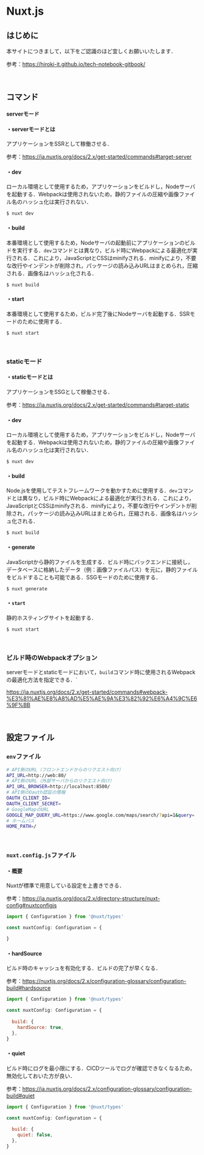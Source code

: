 # Nuxt.js

## はじめに

本サイトにつきまして，以下をご認識のほど宜しくお願いいたします．

参考：https://hiroki-it.github.io/tech-notebook-gitbook/

<br>

## コマンド

#### serverモード

#### ・serverモードとは

アプリケーションをSSRとして稼働させる．

参考：https://ja.nuxtjs.org/docs/2.x/get-started/commands#target-server

#### ・dev

ローカル環境として使用するため，アプリケーションをビルドし，Nodeサーバを起動する．Webpackは使用されないため，静的ファイルの圧縮や画像ファイル名のハッシュ化は実行されない．

```shell
$ nuxt dev
```

#### ・build

本番環境として使用するため，Nodeサーバの起動前にアプリケーションのビルドを実行する．```dev```コマンドとは異なり，ビルド時にWebpackによる最適化が実行される．これにより，JavaScriptとCSSはminifyされる．minifyにより，不要な改行やインデントが削除され，パッケージの読み込みURLはまとめられ，圧縮される．画像名はハッシュ化される．

```shell
$ nuxt build
```

#### ・start

本番環境として使用するため，ビルド完了後にNodeサーバを起動する．SSRモードのために使用する．

```shell
$ nuxt start
```

<br>

### staticモード

#### ・staticモードとは

アプリケーションをSSGとして稼働させる．

参考：https://ja.nuxtjs.org/docs/2.x/get-started/commands#target-static

#### ・dev

ローカル環境として使用するため，アプリケーションをビルドし，Nodeサーバを起動する．Webpackは使用されないため，静的ファイルの圧縮や画像ファイル名のハッシュ化は実行されない．

```shell
$ nuxt dev
```

#### ・build

Node.jsを使用してテストフレームワークを動かすために使用する．```dev```コマンドとは異なり，ビルド時にWebpackによる最適化が実行される．これにより，JavaScriptとCSSはminifyされる．minifyにより，不要な改行やインデントが削除され，パッケージの読み込みURLはまとめられ，圧縮される．画像名はハッシュ化される．

```shell
$ nuxt build
```

#### ・generate

JavaScriptから静的ファイルを生成する．ビルド時にバックエンドに接続し，データベースに格納したデータ（例：画像ファイルパス）を元に，静的ファイルをビルドすることも可能である．SSGモードのために使用する．

```shell
$ nuxt generate
```

#### ・```start```

静的ホスティングサイトを起動する．

```shell
$ nuxt start
```

<br>

### ビルド時のWebpackオプション

serverモードとstaticモードにおいて，```build```コマンド時に使用されるWebpackの最適化方法を指定できる．`

https://ja.nuxtjs.org/docs/2.x/get-started/commands#webpack-%E3%81%AE%E8%A8%AD%E5%AE%9A%E3%82%92%E6%A4%9C%E6%9F%BB

<br>

## 設定ファイル

### ```env```ファイル

```sh
# API側のURL（フロントエンドからのリクエスト向け）
API_URL=http://web:80/
# API側のURL（外部サーバからのリクエスト向け）
API_URL_BROWSER=http://localhost:8500/
# API側のOauth認証の情報
OAUTH_CLIENT_ID=
OAUTH_CLIENT_SECRET=
# GoogleMapのURL
GOOGLE_MAP_QUERY_URL=https://www.google.com/maps/search/?api=1&query=
# ホームパス
HOME_PATH=/
```

<br>

### ```nuxt.config.js```ファイル

#### ・概要

Nuxtが標準で用意している設定を上書きできる．

参考：https://ja.nuxtjs.org/docs/2.x/directory-structure/nuxt-config#nuxtconfigjs

```javascript
import { Configuration } from '@nuxt/types'

const nuxtConfig: Configuration = {

}
```

#### ・hardSource

ビルド時のキャッシュを有効化する．ビルドの完了が早くなる．

参考：https://nuxtjs.org/docs/2.x/configuration-glossary/configuration-build#hardsource

```javascript
import { Configuration } from '@nuxt/types'

const nuxtConfig: Configuration = {
    
  build: {
    hardSource: true,
  },
}
```

#### ・quiet

ビルド時にログを最小限にする．CICDツールでログが確認できなくなるため，無効化しておいた方が良い．

参考：https://ja.nuxtjs.org/docs/2.x/configuration-glossary/configuration-build#quiet

```javascript
import { Configuration } from '@nuxt/types'

const nuxtConfig: Configuration = {
    
  build: {
    quiet: false,
  },
}
```

